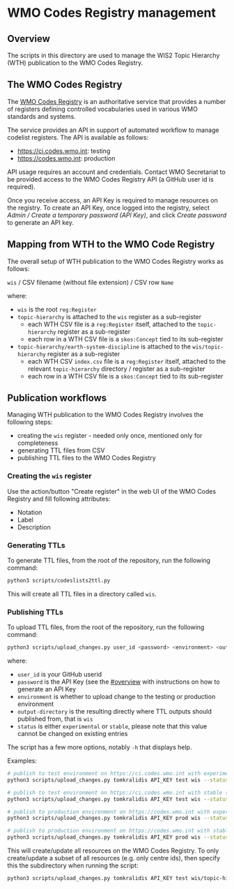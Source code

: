 # WMO Codes Registry management

## Overview

The scripts in this directory are used to manage the WIS2 Topic Hierarchy (WTH)
publication to the WMO Codes Registry.

## The WMO Codes Registry

The [WMO Codes Registry](https://codes.wmo.int) is an authoritative service that
provides a number of registers defining controlled vocabularies used in various
WMO standards and systems.

The service provides an API in support of automated workflow to manage codelist
registers. The API is available as follows:

- https://ci.codes.wmo.int: testing
- https://codes.wmo.int: production

API usage requires an account and credentials. Contact WMO Secretariat to be
provided access to the WMO Codes Registry API (a GitHub user id is required).

Once you receive access, an API Key is required to manage resources on the registry.
To create an API Key, once logged into the registry, select _Admin / Create a temporary password (API Key)_,
and click _Create password_ to generate an API key.

## Mapping from WTH to the WMO Code Registry

The overall setup of WTH publication to the WMO Codes Registry works as follows:

`wis` / CSV filename (without file extension) / CSV row `Name`

where:

- `wis` is the root `reg:Register`
- `topic-hierarchy` is attached to the `wis` register as a sub-register
  - each WTH CSV file is a `reg:Register` itself, attached to the `topic-hierarchy` register as a sub-register
  - each row in a WTH CSV file is a `skos:Concept` tied to its sub-register
- `topic-hierarchy/earth-system-discipline` is attached to the `wis/topic-hierarchy` register as a sub-register
  - each WTH CSV `index.csv` file is a `reg:Register` itself, attached to the relevant `topic-hierarchy` directory / register as a sub-register
  - each row in a WTH CSV file is a `skos:Concept` tied to its sub-register

## Publication workflows

Managing WTH publication to the WMO Codes Registry involves the following steps:

- creating the `wis` register - needed only once, mentioned only for completeness
- generating TTL files from CSV
- publishing TTL files to the WMO Codes Registry

### Creating the `wis` register

Use the action/button "Create register" in the web UI of the WMO Codes Registry and fill following attributes:
- Notation
- Label
- Description

### Generating TTLs

To generate TTL files, from the root of the repository, run the following command:

```bash
python3 scripts/codeslists2ttl.py
```

This will create all TTL files in a directory called `wis`.

### Publishing TTLs

To upload TTL files, from the root of the repository, run the following command:

```bash
python3 scripts/upload_changes.py user_id <password> <environment> <output-directory> --status <status>
```

where:

- `user_id` is your GitHub userid
- `password` is the API Key (see the [#overview](Overview) with instructions on how to generate an API Key
- `environment` is whether to upload change to the testing or production environment
- `output-directory` is the resulting directly where TTL outputs should published from, that is `wis`
- `status` is either `experimental` or `stable`, please note that this value cannot be changed on existing entries

The script has a few more options, notably `-h` that displays help.

Examples:

```bash
# publish to test environment on https://ci.codes.wmo.int with experimental status
python3 scripts/upload_changes.py tomkralidis API_KEY test wis --status experimental

# publish to test environment on https://ci.codes.wmo.int with stable status
python3 scripts/upload_changes.py tomkralidis API_KEY test wis --status stable

# publish to production environment on https://codes.wmo.int with experimental status
python3 scripts/upload_changes.py tomkralidis API_KEY prod wis --status experimental

# publish to production environment on https://codes.wmo.int with stable status
python3 scripts/upload_changes.py tomkralidis API_KEY prod wis --status stable
```

This will create/update all resources on the WMO Codes Registry. To only create/update a subset of all resources (e.g. only centre ids), then specify this the subdirectory when running the script:

```bash
python3 scripts/upload_changes.py tomkralidis API_KEY test wis/topic-hierarchy/centre-id/ --status stable
```
